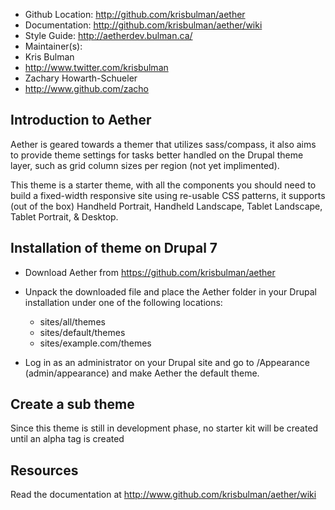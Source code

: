 * Github Location: http://github.com/krisbulman/aether
* Documentation:   http://github.com/krisbulman/aether/wiki
* Style Guide:     http://aetherdev.bulman.ca/
* Maintainer(s):
 * Kris Bulman
  * http://www.twitter.com/krisbulman
 * Zachary Howarth-Schueler
  * http://www.github.com/zacho

Introduction to Aether
------------------------

Aether is geared towards a themer that utilizes sass/compass, it also aims to provide theme settings
for tasks better handled on the Drupal theme layer, such as grid column sizes per region (not yet implimented).

This theme is a starter theme, with all the components you should need to build a fixed-width responsive site using re-usable CSS patterns, it supports (out of the box) Handheld Portrait, Handheld Landscape, Tablet Landscape, Tablet Portrait, & Desktop.

Installation of theme on Drupal 7
------------------------

- Download Aether from https://github.com/krisbulman/aether
- Unpack the downloaded file and place the Aether folder in your Drupal installation under
  one of the following locations:

    * sites/all/themes
    * sites/default/themes
    * sites/example.com/themes

- Log in as an administrator on your Drupal site and go to
  /Appearance (admin/appearance) and make Aether the default theme.

Create a sub theme
------------------
Since this theme is still in development phase, no starter kit will be created until an alpha tag is created

Resources
---------

Read the documentation at http://www.github.com/krisbulman/aether/wiki
